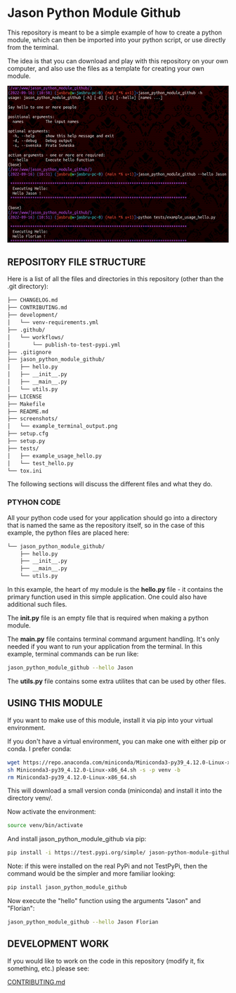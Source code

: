 # Jason Python Module Github
This repository is meant to be a simple example of how to create a python
module, which can then be imported into your python script, or use directly
from the terminal.

The idea is that you can download and play with this repository on your own
computer, and also use the files as a template for creating your own module.

![example_terminal_output](https://github.com/jasonbrudvik/jason_python_module_github/raw/main/screenshots/example_terminal_output.png)

## REPOSITORY FILE STRUCTURE
Here is a list of all the files and directories in this repository (other than
the .git directory):

```bash
├── CHANGELOG.md
├── CONTRIBUTING.md
├── development/
│   └── venv-requirements.yml
├── .github/
│   └── workflows/
│       └── publish-to-test-pypi.yml
├── .gitignore
├── jason_python_module_github/
│   ├── hello.py
│   ├── __init__.py
│   ├── __main__.py
│   └── utils.py
├── LICENSE
├── Makefile
├── README.md
├── screenshots/
│   └── example_terminal_output.png
├── setup.cfg
├── setup.py
├── tests/
│   ├── example_usage_hello.py
│   └── test_hello.py
└── tox.ini
```

The following sections will discuss the different files and what they do.

### PTYHON CODE
All your python code used for your application should go into a directory that
is named the same as the repository itself, so in the case of this example,
the python files are placed here:
```bash
└── jason_python_module_github/
    ├── hello.py
    ├── __init__.py
    ├── __main__.py
    └── utils.py
```

In this example, the heart of my module is the **hello.py** file - it contains
the primary function used in this simple application. One could also have
additional such files.

The **__init__.py** file is an empty file that is required when making a python
module.

The **__main__.py** file contains terminal command argument handling.  It's
only needed if you want to run your application from the terminal.  In this
example, terminal commands can be run like:
```bash
jason_python_module_github --hello Jason
```

The **utils.py** file contains some extra utilites that can be used by other
files.


## USING THIS MODULE
If you want to make use of this module, install it via pip into your virtual
environment.

If you don't have a virtual environment, you can make one with either pip
or conda.  I prefer conda:
```bash
wget https://repo.anaconda.com/miniconda/Miniconda3-py39_4.12.0-Linux-x86_64.sh
sh Miniconda3-py39_4.12.0-Linux-x86_64.sh -s -p venv -b
rm Miniconda3-py39_4.12.0-Linux-x86_64.sh
```

This will download  a small version conda (miniconda) and install it into
the directory venv/.

Now activate the environment:
```bash
source venv/bin/activate
```

And install jason_python_module_github via pip:
```bash
pip install -i https://test.pypi.org/simple/ jason-python-module-github
```

Note:  if this were installed on the real PyPi and not TestPyPi, then the
command would be the simpler and more familiar looking:
```bash
pip install jason_python_module_github
```

Now execute the "hello" function using the arguments "Jason" and "Florian":
```bash
jason_python_module_github --hello Jason Florian
```


## DEVELOPMENT WORK
If you would like to work on the code in this repository (modify it, fix
something, etc.) please see:

[CONTRIBUTING.md](CONTRIBUTING.md)
